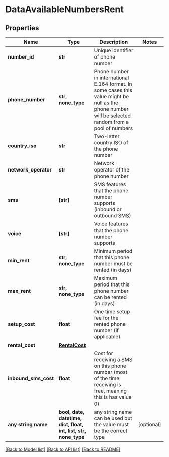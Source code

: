 # DataAvailableNumbersRent


## Properties
Name | Type | Description | Notes
------------ | ------------- | ------------- | -------------
**number_id** | **str** | Unique identifier of phone number | 
**phone_number** | **str, none_type** | Phone number in international E.164 format. In some cases this value might be null as the phone number will be selected random from a pool of numbers | 
**country_iso** | **str** | Two-letter country ISO of the phone number | 
**network_operator** | **str** | Network operator of the phone number | 
**sms** | **[str]** | SMS features that the phone number supports (inbound or outbound SMS) | 
**voice** | **[str]** | Voice features that the phone number supports | 
**min_rent** | **str, none_type** | Minimum period that this phone number must be rented (in days) | 
**max_rent** | **str, none_type** | Maximum period that this phone number can be rented (in days) | 
**setup_cost** | **float** | One time setup fee for the rented phone number (if applicable) | 
**rental_cost** | [**RentalCost**](RentalCost.md) |  | 
**inbound_sms_cost** | **float** | Cost for receiving a SMS on this phone number (most of the time receiving is free, meaning this is has value 0) | 
**any string name** | **bool, date, datetime, dict, float, int, list, str, none_type** | any string name can be used but the value must be the correct type | [optional]

[[Back to Model list]](../../README.md#models) [[Back to API list]](../../README.md#available-methods) [[Back to README]](../../README.md)


